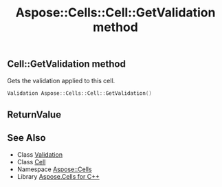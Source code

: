 ﻿---
title: Aspose::Cells::Cell::GetValidation method
linktitle: GetValidation
second_title: Aspose.Cells for C++ API Reference
description: 'Aspose::Cells::Cell::GetValidation method. Gets the validation applied to this cell in C++.'
type: docs
weight: 7500
url: /cpp/aspose.cells/cell/getvalidation/
---
## Cell::GetValidation method


Gets the validation applied to this cell.

```cpp
Validation Aspose::Cells::Cell::GetValidation()
```


## ReturnValue



## See Also

* Class [Validation](../../validation/)
* Class [Cell](../)
* Namespace [Aspose::Cells](../../)
* Library [Aspose.Cells for C++](../../../)
